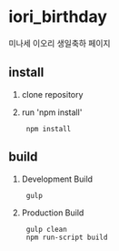 # iori_birthday
미나세 이오리 생일축하 페이지

## install
1. clone repository
2. run 'npm install'

        npm install

## build
1. Development Build

        gulp
2. Production Build

        gulp clean
        npm run-script build
